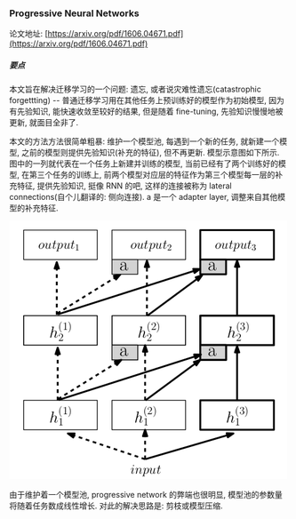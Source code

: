 ### Progressive Neural Networks

论文地址: [https://arxiv.org/pdf/1606.04671.pdf](https://arxiv.org/pdf/1606.04671.pdf)

##### 要点

本文旨在解决迁移学习的一个问题: 遗忘, 或者说灾难性遗忘(catastrophic forgettting) -- 普通迁移学习用在其他任务上预训练好的模型作为初始模型, 因为有先验知识, 能快速收敛至较好的结果, 但是随着 fine-tuning, 先验知识慢慢地被更新, 就面目全非了.

本文的方法方法很简单粗暴: 维护一个模型池, 每遇到一个新的任务, 就新建一个模型, 之前的模型则提供先验知识(补充的特征), 但不再更新. 模型示意图如下所示. 图中的一列就代表在一个任务上新建并训练的模型, 当前已经有了两个训练好的模型, 在第三个任务的训练上, 前两个模型对应层的特征作为第三个模型每一层的补充特征, 提供先验知识, 挺像 RNN 的吧, 这样的连接被称为 lateral connections(自个儿翻译的: 侧向连接). a 是一个 adapter layer, 调整来自其他模型的补充特征.

![progressive_network.png](../../img/201902/progressive_network.png)

由于维护着一个模型池, progressive network 的弊端也很明显, 模型池的参数量将随着任务数成线性增长. 对此的解决思路是: 剪枝或模型压缩.
